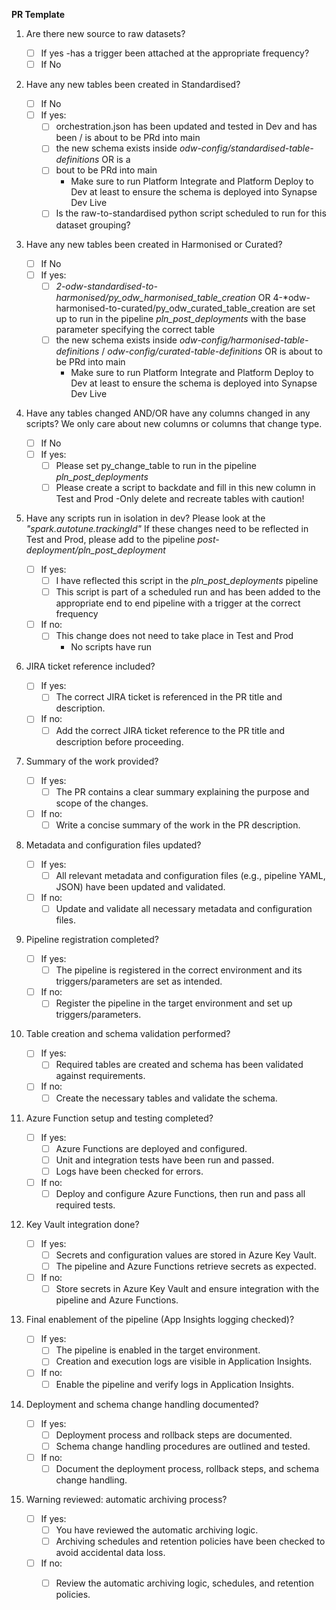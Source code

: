 **PR Template**

 1. Are there new source to raw datasets?
	
	 - [ ] If yes -has a trigger been attached at the appropriate frequency?
  	 - [ ] If No

 2. Have any new tables been created in Standardised?

  	- [ ] If No
   	- [ ] If yes:
		- [ ] orchestration.json has been updated and tested in Dev and has been / is about to be PRd into main
		- [ ] the new schema exists inside *odw-config/standardised-table-definitions* OR is a
   		- [ ] bout to be PRd into main
			- Make sure to run Platform Integrate and Platform Deploy to Dev at least to ensure the schema is deployed into Synapse Dev Live 
		- [ ] Is the raw-to-standardised python script scheduled to run for this dataset grouping?
 3. Have any new tables been created in Harmonised or Curated?

   	- [ ] If No
	- [ ] If yes:
 		- [ ] *2-odw-standardised-to-harmonised/py_odw_harmonised_table_creation* OR 4-*odw-harmonised-to-curated/py_odw_curated_table_creation
                       are set up to run in the pipeline *pln_post_deployments* with the base parameter specifying the correct table
		- [ ] the new schema exists inside *odw-config/harmonised-table-definitions* / *odw-config/curated-table-definitions* OR is about to be PRd into main
			- Make sure to run Platform Integrate and Platform Deploy to Dev at least to ensure the schema is deployed into Synapse Dev Live 
 4. Have any tables changed AND/OR have any columns changed in any scripts?
    We only care about new columns or columns that change type.
	- [ ] If No
 	- [ ] If yes:
		- [ ] Please set py_change_table to run in the pipeline *pln_post_deployments*
		- [ ] Please create a script to backdate and fill in this new column in Test and Prod
			-Only delete and recreate tables with caution!
 5. Have any scripts run in isolation in dev? Please look at the *"spark.autotune.trackingId"*
	If these changes need to be reflected in Test and Prod, please add to the pipeline *post-deployment/pln_post_deployment*
	- [ ] If yes:
		- [ ] I have reflected this script in the *pln_post_deployments* pipeline
		- [ ] This script is part of a scheduled run and has been added to the appropriate end to end pipeline with a trigger at the correct frequency
	- [ ] If no:
   		- [ ] This change does not need to take place in Test and Prod
	 		- No scripts have run
6. JIRA ticket reference included?
  	- [ ] If yes:
  		- [ ] The correct JIRA ticket is referenced in the PR title and description.
  	- [ ] If no:
		- [ ] Add the correct JIRA ticket reference to the PR title and description before proceeding.
7. Summary of the work provided?
   	- [ ] If yes:
		- [ ] The PR contains a clear summary explaining the purpose and scope of the changes.
  	- [ ] If no:
		- [ ] Write a concise summary of the work in the PR description.
8. Metadata and configuration files updated?
  	- [ ] If yes:
		- [ ] All relevant metadata and configuration files (e.g., pipeline YAML, JSON) have been updated and validated.
  	- [ ] If no:
		- [ ] Update and validate all necessary metadata and configuration files.
9. Pipeline registration completed?
  	- [ ] If yes:
		- [ ] The pipeline is registered in the correct environment and its triggers/parameters are set as intended.
  	- [ ] If no:
		- [ ] Register the pipeline in the target environment and set up triggers/parameters.
10. Table creation and schema validation performed?
  	- [ ] If yes:
		- [ ] Required tables are created and schema has been validated against requirements.
  	- [ ] If no:
		- [ ] Create the necessary tables and validate the schema.
11. Azure Function setup and testing completed?
  	- [ ] If yes:
		- [ ] Azure Functions are deployed and configured.
		- [ ] Unit and integration tests have been run and passed.
		- [ ] Logs have been checked for errors.
  	- [ ] If no:
   		- [ ] Deploy and configure Azure Functions, then run and pass all required tests.
12. Key Vault integration done?
  	- [ ] If yes:
		- [ ] Secrets and configuration values are stored in Azure Key Vault.
		- [ ] The pipeline and Azure Functions retrieve secrets as expected.
  	- [ ] If no:
		- [ ] Store secrets in Azure Key Vault and ensure integration with the pipeline and Azure Functions.
13. Final enablement of the pipeline (App Insights logging checked)?
  	- [ ] If yes:
		- [ ] The pipeline is enabled in the target environment.
		- [ ] Creation and execution logs are visible in Application Insights.
  	- [ ] If no:
		- [ ] Enable the pipeline and verify logs in Application Insights.
14. Deployment and schema change handling documented?
	
  	- [ ] If yes:
		- [ ] Deployment process and rollback steps are documented.
		- [ ] Schema change handling procedures are outlined and tested.
  	- [ ] If no:
		- [ ] Document the deployment process, rollback steps, and schema change handling.
15. Warning reviewed: automatic archiving process?

  	- [ ] If yes:
		- [ ] You have reviewed the automatic archiving logic.
		- [ ] Archiving schedules and retention policies have been checked to avoid accidental data loss.
  	- [ ] If no:
		- [ ] Review the automatic archiving logic, schedules, and retention policies.	
 
